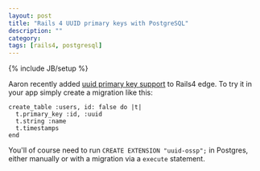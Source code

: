 ```yaml
---
layout: post
title: "Rails 4 UUID primary keys with PostgreSQL"
description: ""
category: 
tags: [rails4, postgresql]
---
```

{% include JB/setup %}

Aaron recently added [uuid primary key support](https://github.com/rails/rails/commit/bc8ebefe9825dbff2cffa29ff015a1e7a31f9812) to Rails4 edge. To try it in your app simply create a migration like this:
	
	create_table :users, id: false do |t|
	  t.primary_key :id, :uuid
	  t.string :name
	  t.timestamps
	end

You'll of course need to run `CREATE EXTENSION "uuid-ossp";` in Postgres, either manually or with a migration via a `execute` statement.